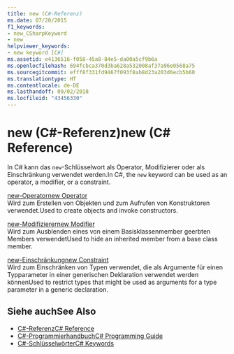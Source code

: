 ```yaml
---
title: new (C#-Referenz)
ms.date: 07/20/2015
f1_keywords:
- new_CSharpKeyword
- new
helpviewer_keywords:
- new keyword [C#]
ms.assetid: e4136516-f058-45a8-84e5-da00a5cf9b6a
ms.openlocfilehash: 694fcbca370d3ba628a532008af37a96e0568a75
ms.sourcegitcommit: efff8f331fd9467f093f8ab8d23a203d6ecb5b60
ms.translationtype: HT
ms.contentlocale: de-DE
ms.lasthandoff: 09/02/2018
ms.locfileid: "43456330"
---
```

# <a name="new-c-reference"></a><span data-ttu-id="89f76-102">new (C#-Referenz)</span><span class="sxs-lookup"><span data-stu-id="89f76-102">new (C# Reference)</span></span>
<span data-ttu-id="89f76-103">In C# kann das `new`-Schlüsselwort als Operator, Modifizierer oder als Einschränkung verwendet werden.</span><span class="sxs-lookup"><span data-stu-id="89f76-103">In C#, the `new` keyword can be used as an operator, a modifier, or a constraint.</span></span>  
  
 [<span data-ttu-id="89f76-104">new-Operator</span><span class="sxs-lookup"><span data-stu-id="89f76-104">new Operator</span></span>](../../../csharp/language-reference/keywords/new-operator.md)  
 <span data-ttu-id="89f76-105">Wird zum Erstellen von Objekten und zum Aufrufen von Konstruktoren verwendet.</span><span class="sxs-lookup"><span data-stu-id="89f76-105">Used to create objects and invoke constructors.</span></span>  
  
 [<span data-ttu-id="89f76-106">new-Modifizierer</span><span class="sxs-lookup"><span data-stu-id="89f76-106">new Modifier</span></span>](../../../csharp/language-reference/keywords/new-modifier.md)  
 <span data-ttu-id="89f76-107">Wird zum Ausblenden eines von einem Basisklassenmember geerbten Members verwendet</span><span class="sxs-lookup"><span data-stu-id="89f76-107">Used to hide an inherited member from a base class member.</span></span>  
  
 [<span data-ttu-id="89f76-108">new-Einschränkung</span><span class="sxs-lookup"><span data-stu-id="89f76-108">new Constraint</span></span>](../../../csharp/language-reference/keywords/new-constraint.md)  
 <span data-ttu-id="89f76-109">Wird zum Einschränken von Typen verwendet, die als Argumente für einen Typparameter in einer generischen Deklaration verwendet werden können</span><span class="sxs-lookup"><span data-stu-id="89f76-109">Used to restrict types that might be used as arguments for a type parameter in a generic declaration.</span></span>  
  
## <a name="see-also"></a><span data-ttu-id="89f76-110">Siehe auch</span><span class="sxs-lookup"><span data-stu-id="89f76-110">See Also</span></span>

- [<span data-ttu-id="89f76-111">C#-Referenz</span><span class="sxs-lookup"><span data-stu-id="89f76-111">C# Reference</span></span>](../../../csharp/language-reference/index.md)  
- [<span data-ttu-id="89f76-112">C#-Programmierhandbuch</span><span class="sxs-lookup"><span data-stu-id="89f76-112">C# Programming Guide</span></span>](../../../csharp/programming-guide/index.md)  
- [<span data-ttu-id="89f76-113">C#-Schlüsselwörter</span><span class="sxs-lookup"><span data-stu-id="89f76-113">C# Keywords</span></span>](../../../csharp/language-reference/keywords/index.md)
